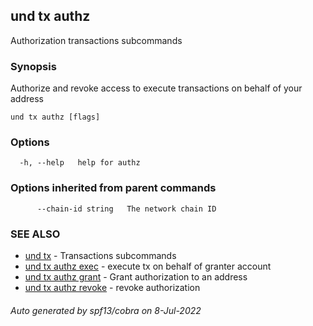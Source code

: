 ## und tx authz

Authorization transactions subcommands

### Synopsis

Authorize and revoke access to execute transactions on behalf of your address

```
und tx authz [flags]
```

### Options

```
  -h, --help   help for authz
```

### Options inherited from parent commands

```
      --chain-id string   The network chain ID
```

### SEE ALSO

* [und tx](und_tx.md)	 - Transactions subcommands
* [und tx authz exec](und_tx_authz_exec.md)	 - execute tx on behalf of granter account
* [und tx authz grant](und_tx_authz_grant.md)	 - Grant authorization to an address
* [und tx authz revoke](und_tx_authz_revoke.md)	 - revoke authorization

###### Auto generated by spf13/cobra on 8-Jul-2022
